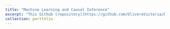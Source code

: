 ```yaml
---
title: "Machine Learning and Causal Inference"
excerpt: "This Github [repository](https://github.com/OliveraVictoria/ECO224/tree/main/Labs) contains R, Python and Julia scripts about Causal Inference and Machine Learning. Here you can find applications of Causal Trees, Bootstrapping, lasso regressions, etc."
collection: portfolio
---
```


